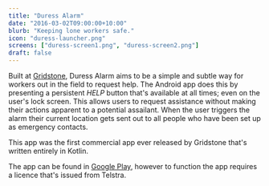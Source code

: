 ```yaml
---
title: "Duress Alarm"
date: "2016-03-02T09:00:00+10:00"
blurb: "Keeping lone workers safe."
icon: "duress-launcher.png"
screens: ["duress-screen1.png", "duress-screen2.png"]
draft: false
---
```


Built at [Gridstone](https://gridstone.com.au), Duress Alarm aims to be a simple
and subtle way for workers out in the field to request help. The Android app
does this by presenting a persistent *HELP* button that's available at all times;
even on the user's lock screen. This allows users to request assistance without
making their actions apparent to a potential assailant. When the user triggers
the alarm their current location gets sent out to all people who have been set up
as emergency contacts.

This app was the first commercial app ever released by Gridstone that's written
entirely in Kotlin.

The app can be found in
[Google Play](https://play.google.com/store/apps/details?id=au.com.gridstone.duress),
however to function the app requires a licence that's issued from Telstra.


